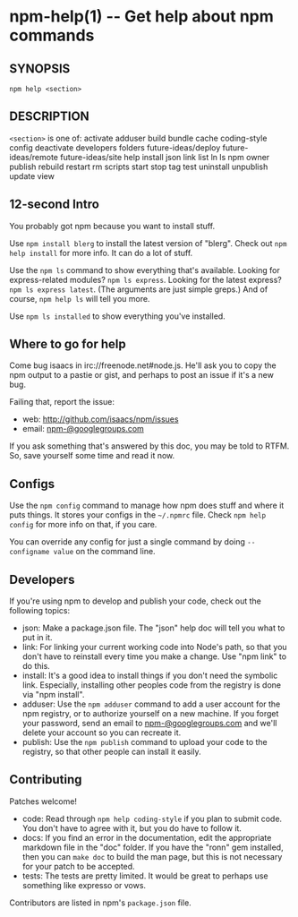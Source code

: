 npm-help(1) -- Get help about npm commands
==========================================

## SYNOPSIS

    npm help <section>

## DESCRIPTION

`<section>` is one of:
activate
adduser
build
bundle
cache
coding-style
config
deactivate
developers
folders
future-ideas/deploy
future-ideas/remote
future-ideas/site
help
install
json
link
list
ln
ls
npm
owner
publish
rebuild
restart
rm
scripts
start
stop
tag
test
uninstall
unpublish
update
view

## 12-second Intro

You probably got npm because you want to install stuff.

Use `npm install blerg` to install the latest version of "blerg".  Check out
`npm help install` for more info.  It can do a lot of stuff.

Use the `npm ls` command to show everything that's available.  Looking for
express-related modules?  `npm ls express`.  Looking for the latest express?
`npm ls express latest`.  (The arguments are just simple greps.)  And of course,
`npm help ls` will tell you more.

Use `npm ls installed` to show everything you've installed.

## Where to go for help

Come bug isaacs in irc://freenode.net#node.js.  He'll ask you to copy the npm
output to a pastie or gist, and perhaps to post an issue if it's a new bug.

Failing that, report the issue:

* web:
  <http://github.com/isaacs/npm/issues>
* email:
  <npm-@googlegroups.com>

If you ask something that's answered by this doc, you may be told to RTFM.
So, save yourself some time and read it now.

## Configs

Use the `npm config` command to manage how npm does stuff and where it puts things.
It stores your configs in the `~/.npmrc` file.  Check `npm help config` for more
info on that, if you care.

You can override any config for just a single command by doing `--configname value`
on the command line.

## Developers

If you're using npm to develop and publish your code, check out the following topics:

* json:
  Make a package.json file.  The "json" help doc will tell you what to put in it.
* link:
  For linking your current working code into Node's path, so that you don't have to
  reinstall every time you make a change.  Use "npm link" to do this.
* install:
  It's a good idea to install things if you don't need the symbolic link.  Especially,
  installing other peoples code from the registry is done via "npm install".
* adduser:
  Use the `npm adduser` command to add a user account for the npm registry, or to
  authorize yourself on a new machine.  If you forget your password, send an email
  to <npm-@googlegroups.com> and we'll delete your account so you can recreate it.
* publish:
  Use the `npm publish` command to upload your code to the registry, so that other
  people can install it easily.

## Contributing

Patches welcome!

* code:
  Read through `npm help coding-style` if you plan to submit code.  You don't have to
  agree with it, but you do have to follow it.
* docs:
  If you find an error in the documentation, edit the appropriate markdown file in the
  "doc" folder.  If you have the "ronn" gem installed, then you can `make doc` to build
  the man page, but this is not necessary for your patch to be accepted.
* tests:
  The tests are pretty limited.  It would be great to perhaps use
  something like expresso or vows.

Contributors are listed in npm's `package.json` file.
